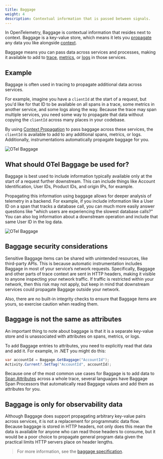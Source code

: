 ```yaml
---
title: Baggage
weight: 4
description: Contextual information that is passed between signals.
---
```


In OpenTelemetry, Baggage is contextual information that resides next to
context. Baggage is a key-value store, which means it lets you [propagate](/docs/concepts/context-propagation/#propagation) any
data you like alongside [context](/docs/concepts/context-propagation/#context).

Baggage means you can pass data across services and processes, making it
available to add to [trace](/docs/concepts/signals/traces/), [metrics](/docs/concepts/signals/metrics/), or [logs](/docs/concepts/signals/logs/) in those services.

## Example

Baggage is often used in tracing to propagate additional data across services.

For example, imagine you have a `clientId` at the start of a request, but you'd
like for that ID to be available on all spans in a trace, some metrics in
another service, and some logs along the way. Because the trace may span
multiple services, you need some way to propagate that data without copying the
`clientId` across many places in your codebase.

By using
[Context Propagation](/docs/concepts/signals/traces/#context-propagation) to
pass baggage across these services, the `clientId` is available to add to any
additional spans, metrics, or logs. Additionally, instrumentations automatically
propagate baggage for you.

![OTel Baggage](/img/otel-baggage.svg)

## What should OTel Baggage be used for?

Baggage is best used to include information typically available only at the
start of a request further downstream. This can include things like Account
Identification, User IDs, Product IDs, and origin IPs, for example.

Propagating this information using baggage allows for deeper analysis of telemetry
in a backend. For example, if you include information like a User ID on a span
that tracks a database call, you can much more easily answer questions like
"which users are experiencing the slowest database calls?" You can also log
information about a downstream operation and include that same User ID in the
log data.

![OTel Baggage](/img/otel-baggage-2.svg)

## Baggage security considerations

Sensitive Baggage items can be shared with unintended resources, like
third-party APIs. This is because automatic instrumentation includes Baggage in
most of your service’s network requests. Specifically, Baggage and other parts
of trace context are sent in HTTP headers, making it visible to anyone
inspecting your network traffic. If traffic is restricted within your network,
then this risk may not apply, but keep in mind that downstream services could
propagate Baggage outside your network.

Also, there are no built-in integrity checks to ensure that Baggage items are
yours, so exercise caution when reading them.

## Baggage is not the same as attributes

An important thing to note about baggage is that it is a separate key-value
store and is unassociated with attributes on spans, metrics, or logs.

To add Baggage entries to attributes, you need to explicitly read that data and
add it. For example, in .NET you might do this:

```csharp
var accountId = Baggage.GetBaggage("AccountId");
Activity.Current?.SetTag("AccountId", accountId);
```

Because one of the most common use cases for Baggage is to add data to
[Span Attributes](/docs/concepts/signals/traces/#attributes) across a whole
trace, several languages have Baggage Span Processors that automatically read
Baggage values and add them as attributes for you.

## Baggage is only for observability data

Although Baggage does support propagating arbitrary key-value pairs across
services, it is not a replacement for programmatic data flow. Because baggage is
stored in HTTP headers, not only does this mean the data is available for anyone
who can read those headers to consume, but it would be a poor choice to
propagate general program data given the practical limits HTTP servers place on
header lengths.

> For more information, see the [baggage specification][].

[baggage specification]: /docs/specs/otel/overview/#baggage-signal
